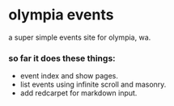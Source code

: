 # olympia events

a super simple events site for olympia, wa.  

### so far it does these things:
- event index and show pages.  
- list events using infinite scroll and masonry.
- add redcarpet for markdown input.
